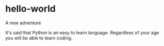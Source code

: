# hello-world
A new adventure 

It's said that Python is an easy to learn language.
Regardless of your age you will be able to learn coding.
